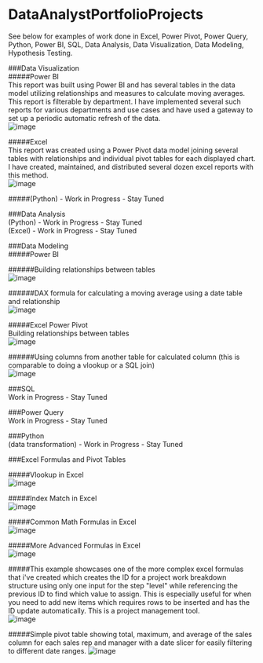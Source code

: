 # DataAnalystPortfolioProjects
See below for examples of work done in Excel, Power Pivot, Power Query, Python, Power BI, SQL, Data Analysis, Data Visualization, Data Modeling, Hypothesis Testing.

###Data Visualization  
#####Power BI  
This report was built using Power BI and has several tables in the data model utilizing relationships and measures to calculate moving averages. This report is filterable by department. I have implemented several such reports for various departments and use cases and have used a gateway to set up a periodic automatic refresh of the data.    
![image](https://user-images.githubusercontent.com/68308182/209892716-f62e0f0d-9f2c-4367-b678-6519a04a643f.png)

#####Excel  
This report was created using a Power Pivot data model joining several tables with relationships and individual pivot tables for each displayed chart. I have created, maintained, and distributed several dozen excel reports with this method.  
![image](https://user-images.githubusercontent.com/68308182/211935245-ca30989b-2e5f-4b00-9a6c-9d3c4228e316.png)

#####(Python) - Work in Progress - Stay Tuned  

###Data Analysis  
(Python) - Work in Progress - Stay Tuned  
(Excel) - Work in Progress - Stay Tuned  

###Data Modeling  
#####Power BI    
  
######Building relationships between tables  
![image](https://user-images.githubusercontent.com/68308182/209892886-fb932ea6-cd07-4666-a552-ef434aea25e6.png)  
  
######DAX formula for calculating a moving average using a date table and relationship  
![image](https://user-images.githubusercontent.com/68308182/209893226-1447efed-c2ac-4c18-8707-2f753deddb0c.png)  



#####Excel Power Pivot  
Building relationships between tables  
![image](https://user-images.githubusercontent.com/68308182/211897509-5ca9d6d5-03e9-4466-bd88-6985119accfc.png)
  
######Using columns from another table for calculated column (this is comparable to doing a vlookup or a SQL join)  
![image](https://user-images.githubusercontent.com/68308182/211897789-a75b368b-7f54-474a-896c-3cfca251a2fc.png)


###SQL  
Work in Progress - Stay Tuned  

###Power Query  
Work in Progress - Stay Tuned  

###Python  
(data transformation) - Work in Progress - Stay Tuned  


###Excel Formulas and Pivot Tables  

#####Vlookup in Excel  
![image](https://user-images.githubusercontent.com/68308182/209589595-bc4042ed-06cf-459f-b38f-5296ca723f95.png)  

#####Index Match in Excel  
![image](https://user-images.githubusercontent.com/68308182/209590000-abb79309-e855-4248-a88f-9711a0ef00a0.png)  
  
#####Common Math Formulas in Excel  
![image](https://user-images.githubusercontent.com/68308182/210663621-eec3e725-aafb-485a-b21a-24391c65b109.png)
  
#####More Advanced Formulas in Excel  
![image](https://user-images.githubusercontent.com/68308182/210662426-6fa27d67-915f-4d00-95f0-81af2bb1d43e.png)
  
#####This example showcases one of the more complex excel formulas that i've created which creates the ID for a project work breakdown structure using only one input for the step "level" while referencing the previous ID to find which value to assign. This is especially useful for when you need to add new items which requires rows to be inserted and has the ID update automatically. This is a project management tool.  
![image](https://user-images.githubusercontent.com/68308182/210662853-8b18b8fb-f3a2-4047-a13f-55e95df19020.png)

#####Simple pivot table showing total, maximum, and average of the sales column for each sales rep and manager with a date slicer for easily filtering to different date ranges. 
![image](https://user-images.githubusercontent.com/68308182/211168002-0b80fae7-66c2-4965-86f0-ddc8acb68311.png)
